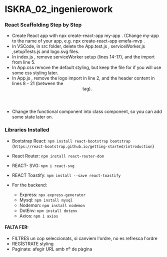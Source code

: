 # ISKRA_02_ingenierowork

### React Scaffolding Step by Step

- Create React app with npx create-react-app my-app . (Change my-app to the name of your app, e.g. npx create-react-app emefa-mvp .
- In VSCode, in src folder, delete the App.test.js , serviceWorker.js ,setupTests.js and logo.svg files.
- In index.js , remove serviceWorker setup (lines 14-17), and the import from line 5.
- In App.css remove the default styling, but keep the file for if you will use some css styling later.
- In App.js , remove the logo import in line 2, and the header content in lines 8 - 21 (between the <header> tag).
- Change the functional component into class component, so you can add some state later on.

### Libraries Installed

- Bootstrap React: `npm install react-bootstrap bootstrap` (`https://react-bootstrap.github.io/getting-started/introduction`)
- React Router: `npm install react-router-dom`
- REACT- SVG: `npm i react-svg`
- REACT Toastify: `npm install --save react-toastify`

- For the backend:
  - Express: `npx express-generator`
  - Mysql: `npm install mysql`
  - Nodemon: `npm install nodemon`
  - DotEnv: `npm install dotenv`
  - Axios: `npm i axios`

#### FALTA FER:

- FILTRES un cop seleccionats, si canviem l'ordre, no es refresca l'ordre
- REGÍSTRATE styling
- Paginate: afegir URL amb nº de pàgina
